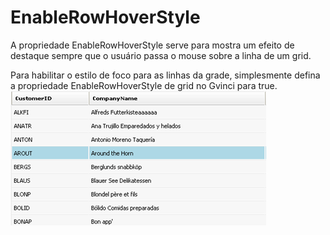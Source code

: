 # EnableRowHoverStyle

A propriedade EnableRowHoverStyle serve para mostra um efeito de destaque sempre que o usuário passa o mouse sobre a linha de um grid.

Para habilitar o estilo de foco para as linhas da grade, simplesmente defina a propriedade EnableRowHoverStyle de grid no Gvinci para true.![](../../../../../.gitbook/assets/1421639688.png)

